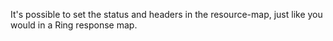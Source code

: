 It's possible to set the status and headers in the resource-map, just
like you would in a Ring response map.
